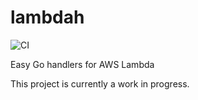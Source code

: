 # lambdah

![CI](https://github.com/webbgeorge/lambdah/workflows/CI/badge.svg)

Easy Go handlers for AWS Lambda

This project is currently a work in progress.
